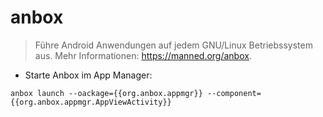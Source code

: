 # anbox

> Führe Android Anwendungen auf jedem GNU/Linux Betriebssystem aus.
> Mehr Informationen: <https://manned.org/anbox>.

- Starte Anbox im App Manager:

`anbox launch --oackage={{org.anbox.appmgr}} --component={{org.anbox.appmgr.AppViewActivity}}`
